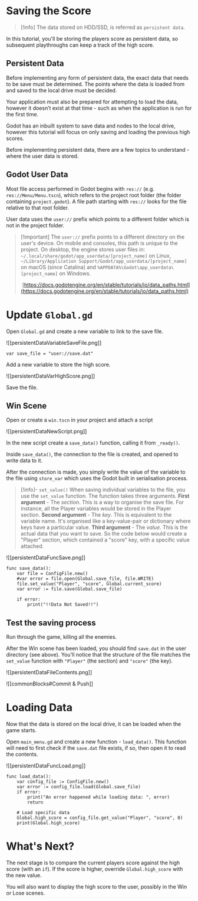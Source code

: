 # Saving the Score

> [!info] The data stored on HDD/SSD, is referred as `persistent data`.

In this tutorial, you'll be storing the players score as persistent data, so subsequent playthroughs can keep a track of the high score.
## Persistent Data

Before implementing any form of persistent data, the exact data that needs to be save must be determined. The points where the data is loaded from and saved to the local drive must be decided.

Your application must also be prepared for attempting to load the data, however it doesn’t exist at that time - such as when the application is run for the first time.

Godot has an inbuilt system to save data and nodes to the local drive, however this tutorial will focus on only saving and loading the previous high scores.

Before implementing persistent data, there are a few topics to understand - where the user data is stored.

## Godot User Data

Most file access performed in Godot begins with `res://` (e.g. `res://Menu/Menu.tscn`), which refers to the project root folder (the folder containing `project.godot`). A file path starting with `res://` looks for the file relative to that root folder.

User data uses the `user://` prefix which points to a different folder which is not in the project folder.

> [!important] The `user://` prefix points to a different directory on the user's device. On mobile and consoles, this path is unique to the project. On desktop, the engine stores user files in:
> `~/.local/share/godot/app_userdata/[project_name]` on Linux, 
> `~/Library/Application Support/Godot/app_userdata/[project_name]` on macOS (since Catalina) and
> `%APPDATA%\Godot\app_userdata\[project_name]` on Windows.
> 
> [https://docs.godotengine.org/en/stable/tutorials/io/data_paths.html](https://docs.godotengine.org/en/stable/tutorials/io/data_paths.html)

# Update `Global.gd`

Open `Global.gd` and create a new variable to link to the save file.

![[persistentDataVariableSaveFile.png]]

```gdscript
var save_file = "user://save.dat"
```

Add a new variable to store the high score.

![[persistentDataVarHighScore.png]]

Save the file.
## Win Scene

Open or create a `win.tscn` in your project and attach a script

![[persistentDataNewScript.png]]

In the new script create a `save_data()` function, calling it from `_ready()`.

Inside `save_data()`, the connection to the file is created, and opened to write data to it. 

After the connection is made, you simply write the value of the variable to the file using `store_var` which uses the Godot built in serialisation process.

> [!info]- `set_value()`
> When saving individual variables to the file, you use the `set_value` function. The function takes three arguments.
> **First argument** - The *section*. This is a way to organise the save file. For instance, all the Player variables would be stored in the Player section.
> **Second argument** - The *key*. This is equivalent to the variable name. It's organised like a key-value-pair or dictionary where keys have a particular value.
> **Third argument** - The *value*. This is the actual data that you want to save.
> So the code below would create a "Player" section, which contained a "score" key, with a specific value attached.

![[persistentDataFuncSave.png]]

```gdscript
func save_data():
	var file = ConfigFile.new()
	#var error = file.open(Global.save_file, file.WRITE)
	file.set_value("Player", "score", Global.current_score)
	var error := file.save(Global.save_file)

	if error:
		print("!!Data Not Saved!!")
```

## Test the saving process

Run through the game, killing all the enemies. 

After the Win scene has been loaded, you should find `save.dat` in the user directory (see above). You'll notice that the structure of the file matches the `set_value` function with `"Player"` (the section) and `"score"` (the key).

![[persistentDataFileContents.png]]

![[commonBlocks#Commit & Push]]
# Loading Data

Now that the data is stored on the local drive, it can be loaded when the game starts.

Open `main_menu.gd` and create a new function - `load_data()`. This function will need to first check if the `save.dat` file exists, if so, then open it to read the contents.

![[persistentDataFuncLoad.png]]



```gdscript
func load_data():
	var config_file := ConfigFile.new()
	var error := config_file.load(Global.save_file)
	if error:
		print("An error happened while loading data: ", error)
		return
	
	# Load specific data
	Global.high_score = config_file.get_value("Player", "score", 0)
	print(Global.high_score)
```


# What's Next?

The next stage is to compare the current players score against the high score (with an `if`). If the score is higher, override `Global.high_score` with the new value.

You will also want to display the high score to the user, possibly in the Win or Lose scenes.

